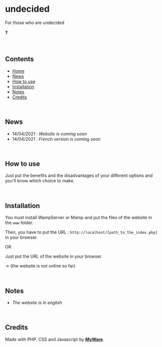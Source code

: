 # undecided

For those who are undecided

❓

<br>

Contents
----------------------------

- <a href="https://github.com/MyWare386/undecided#undecided">Home</a>
- <a href="https://github.com/MyWare386/undecided#news">News</a>
- <a href="https://github.com/MyWare386/undecided#how-to-use">How to use</a>
- <a href="https://github.com/MyWare386/undecided#intallation">Installation</a>
- <a href="https://github.com/MyWare386/undecided#notes">Notes</a>
- <a href="https://github.com/MyWare386/undecided#credits">Credits</a>

<br>

News
----------------------------

- 14/04/2021 : _Website is coming soon_
- 14/04/2021 : _French version is coming soon_

<br>

How to use
---------------------------

Just put the benefits and the disadvantages of your different options and you'll know which choice to make.

<br>

Installation
--------------------------

You must install WampServer or Mamp and put the files of the website in the <code>www</code> folder.

Then, you have to put the URL : <code>http://localhost/[path_to_the_index.php]</code> in your browser.

OR

Just put the URL of the website in your browser. 

-> (the website is not online so far)

<br>

Notes
---------------------------

- _The website is in english_

<br>

Credits
---------------------------

Made with PHP, CSS and Javascript by <a href="https://myware386.github.io/myware-website/">**MyWare**</a>.
